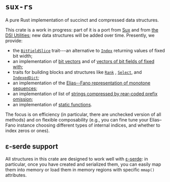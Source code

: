 # `sux-rs`

A pure Rust implementation of succinct and compressed data structures.

This crate is a work in progress: 
part of it  is a port from [Sux](https://sux.di.unimi.it/) and from [the DSI Utilities](https://dsiutils.di.unimi.it/);
new data structures will be added over time. Presently,
we provide:

- the [`BitFieldSlice`](crate::traits::bit_field_slice::BitFieldSlice) trait---an
  alternative to [`Index`](core::ops::Index) returning values of fixed bit width;
- an implementation of [bit vectors](crate::bits::BitVec) and of [vectors of bit fields of fixed with](crate::bits::BitFieldVec);
- traits for building blocks and structures like [`Rank`](crate::traits::rank_sel::Rank) , 
  [`Select`](crate::traits::rank_sel::Select), and [`IndexedDict`](crate::traits::indexed_dict::IndexedDict);
- an implementation of the [Elias--Fano representation of monotone sequences](crate::dict::elias_fano::EliasFano);
- an implementation of list of [strings compressed by rear-coded prefix omission](crate::dict::rear_coded_list::RearCodedList);
- an implementation of [static functions](crate::func::VFunc).

The focus is on efficiency (in particular, there are unchecked version of all methods) and
on flexible composability (e.g., you can fine tune your Elias–Fano instance choosing different
types of internal indices, and whether to index zeros or ones).

## ε-serde support

All structures in this crate are designed to work well with [ε-serde](https://crates.io/crates/epserde):
in particular, once you have created and serialized them, you can easily map them into memory
or load them in memory regions with specific `mmap()` attributes.
